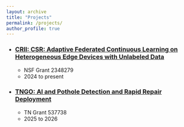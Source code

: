 ```yaml
---
layout: archive
title: "Projects"
permalink: /projects/
author_profile: true
---
```


* ### [CRII: CSR: Adaptive Federated Continuous Learning on Heterogeneous Edge Devices with Unlabeled Data](https://www.nsf.gov/awardsearch/showAward?AWD_ID=2348279&HistoricalAwards=false)
  * NSF Grant 2348279
  * 2024 to present
    
* ### [TNGO: AI and Pothole Detection and Rapid Repair Deployment]()
  * TN Grant 537738
  * 2025 to 2026
